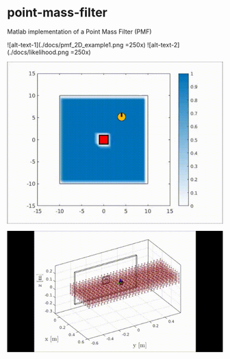 # point-mass-filter
Matlab implementation of a Point Mass Filter (PMF)


![alt-text-1](./docs/pmf_2D_example1.png =250x) ![alt-text-2](./docs/likelihood.png =250x)



![2D PMF](./docs/blue_search.gif)


![3D_PMF](./docs/search_1_side.gif)
